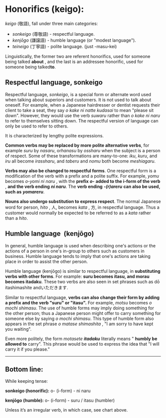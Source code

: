 # Honorifics (keigo):

_keigo_ (敬語), fall under three main categories:

- _sonkeigo_ (尊敬語) - respectful language.
- _kenjōgo_ (謙譲語) - humble language (or "modest language").
- _teineigo_ (丁寧語) - polite language. (just -masu-kei)

Linguistically, the former two are referent honorifics, used for someone being talked ​**about** ​, and the
last is an addressee honorific, used for someone being talked ​**to**.

## Respectful language, sonkeigo

Respectful language, ​_sonkeigo_, is a special form or alternate word used when talking about
superiors and customers. It is not used to talk about oneself. For example, when a Japanese
hairdresser or dentist requests their client to take a seat, they say _o kake ni natte kudasai_ ​to mean
"please sit down". However, they would use the verb ​_suwaru_ ​rather than ​_o kake ni naru_ to refer to
themselves sitting down. The respectful version of language can only be used to refer to others.

It is characterized by lengthy polite expressions.

**Common verbs may be replaced by more polite alternative verbs**​, for example ​_suru_ by
_nasaru_​, or ​_hanasu_ by _ossharu_ when the subject is a person of respect. Some of these
transformations are many-to-one: _iku_, _kuru_, and _iru_ all become ​_irassharu_, and _taberu_ and ​_nomu_ both become ​_meshiagaru_.

**Verbs may also be changed to respectful forms**. One respectful form is a modification of the verb
with a prefix and a polite suffix. For example, _yomu_ becomes _o-yomi ni naru_ ​, with the **prefix**
**_o-_** **added to the i-form of the verb** ​, **and the verb ending** ​**_ni naru_**. The ​**verb ending** ​**_-(r)areru_**​ **can
also be used, such as** **_yomareru_**.

**Nouns also undergo substitution to express respect**. The normal Japanese word for person,
_hito_ ​, 人, becomes _kata_ ​, 方, in respectful language. Thus a customer would normally be expected to
be referred to as a _kata_ rather than a _hito_.

## Humble language ​ (kenjōgo)

In general, humble language is used when describing one's actions or the actions of a person in
one's in-group to others such as customers in business. Humble language tends to imply that one's
actions are taking place in order to assist the other person.

Humble language (kenjōgo) is similar to respectful language, in **substituting verbs with other
forms**. For example: **suru becomes itasu, and morau becomes itadaku**. These two verbs are
also seen in set phrases such as dō itashimashite andいただきます.

Similar to respectful language, **verbs can also change their form by adding a prefix and the verb
"suru" or "itasu".** For example, _motsu_ becomes _o mochi shimasu_. The use of humble forms
may imply doing something for the other person; thus a Japanese person might offer to carry
something for someone else by saying _o mochi shimasu_. This type of humble form also appears in
the set phrase _o matase shimashita_ ​, "I am sorry to have kept you waiting".

Even more politely, the form _motasete_ **_itadaku_** literally means "​ **humbly be allowed to** carry". This
phrase would be used to express the idea that "I will carry it if you please."

---

## Bottom line:

While keeping tense:

**sonkeigo (honorific):** o- (i-form) - ni naru

**kenjōgo (humble):** o- (i-form) - suru / itasu (humbler)

Unless it’s an irregular verb, in which case, see chart above.



